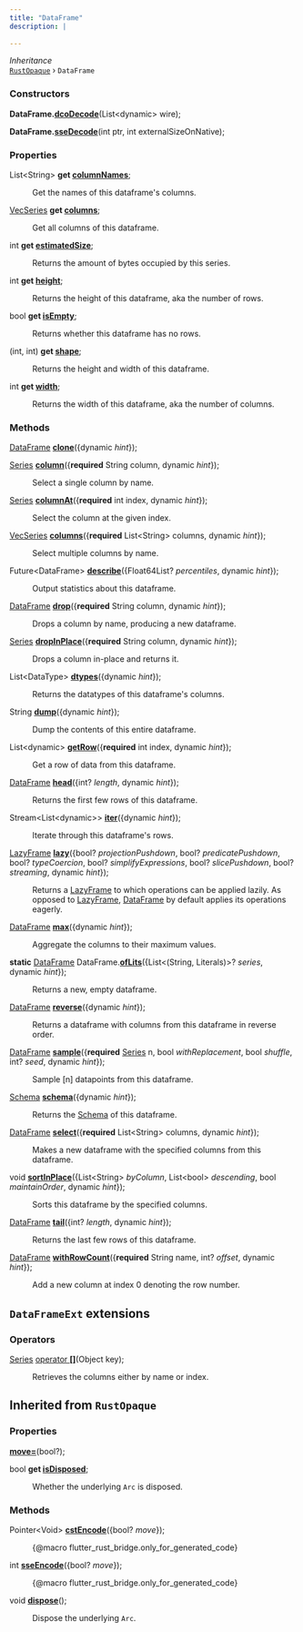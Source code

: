 ```yaml
---
title: "DataFrame"
description: |
  
---
```

*Inheritance*  
<code>[RustOpaque]</code> &rsaquo;
 `DataFrame`



### Constructors
<dl>
<dt>

<span class="dart-code"><strong>DataFrame.[dcoDecode](dcoDecode)</strong>(<span class="nobr">List\<dynamic> wire</span>);</span>
</dt>
<dt>

<span class="dart-code"><strong>DataFrame.[sseDecode](sseDecode)</strong>(<span class="nobr">int ptr</span>, <span class="nobr">int externalSizeOnNative</span>);</span>
</dt>
</dl>

### Properties
<dl>
<dt>

<span class="dart-code">List\<String> <strong>get [columnNames](columnNames)</strong>;</span>
</dt>
<dd>

 Get the names of this dataframe's columns.
</dd>
<dt>

<span class="dart-code">[VecSeries] <strong>get [columns](columns)</strong>;</span>
</dt>
<dd>

 Get all columns of this dataframe.
</dd>
<dt>

<span class="dart-code">int <strong>get [estimatedSize](estimatedSize)</strong>;</span>
</dt>
<dd>

 Returns the amount of bytes occupied by this series.
</dd>
<dt>

<span class="dart-code">int <strong>get [height](height)</strong>;</span>
</dt>
<dd>

 Returns the height of this dataframe, aka the number of rows.
</dd>
<dt>

<span class="dart-code">bool <strong>get [isEmpty](isEmpty)</strong>;</span>
</dt>
<dd>

 Returns whether this dataframe has no rows.
</dd>
<dt>

<span class="dart-code">(int, int) <strong>get [shape](shape)</strong>;</span>
</dt>
<dd>

 Returns the height and width of this dataframe.
</dd>
<dt>

<span class="dart-code">int <strong>get [width](width)</strong>;</span>
</dt>
<dd>

 Returns the width of this dataframe, aka the number of columns.
</dd>
</dl>

### Methods
<dl>
<dt>

<span class="dart-code">[DataFrame] [<strong>clone](clone)</strong>({<span class="nobr">dynamic <i>hint</i></span>});</span>
</dt>
<dt>

<span class="dart-code">[Series] [<strong>column](column)</strong>({<span class="nobr"><strong>required</strong> String column</span>, <span class="nobr">dynamic <i>hint</i></span>});</span>
</dt>
<dd>

 Select a single column by name.
</dd>
<dt>

<span class="dart-code">[Series] [<strong>columnAt](columnAt)</strong>({<span class="nobr"><strong>required</strong> int index</span>, <span class="nobr">dynamic <i>hint</i></span>});</span>
</dt>
<dd>

 Select the column at the given index.
</dd>
<dt>

<span class="dart-code">[VecSeries] [<strong>columns](columns)</strong>({<span class="nobr"><strong>required</strong> List\<String> columns</span>, <span class="nobr">dynamic <i>hint</i></span>});</span>
</dt>
<dd>

 Select multiple columns by name.
</dd>
<dt>

<span class="dart-code">Future\<DataFrame> [<strong>describe](describe)</strong>({<span class="nobr">Float64List? <i>percentiles</i></span>, <span class="nobr">dynamic <i>hint</i></span>});</span>
</dt>
<dd>

 Output statistics about this dataframe.
</dd>
<dt>

<span class="dart-code">[DataFrame] [<strong>drop](drop)</strong>({<span class="nobr"><strong>required</strong> String column</span>, <span class="nobr">dynamic <i>hint</i></span>});</span>
</dt>
<dd>

 Drops a column by name, producing a new dataframe.
</dd>
<dt>

<span class="dart-code">[Series] [<strong>dropInPlace](dropInPlace)</strong>({<span class="nobr"><strong>required</strong> String column</span>, <span class="nobr">dynamic <i>hint</i></span>});</span>
</dt>
<dd>

 Drops a column in-place and returns it.
</dd>
<dt>

<span class="dart-code">List\<DataType> [<strong>dtypes](dtypes)</strong>({<span class="nobr">dynamic <i>hint</i></span>});</span>
</dt>
<dd>

 Returns the datatypes of this dataframe's columns.
</dd>
<dt>

<span class="dart-code">String [<strong>dump](dump)</strong>({<span class="nobr">dynamic <i>hint</i></span>});</span>
</dt>
<dd>

 Dump the contents of this entire dataframe.
</dd>
<dt>

<span class="dart-code">List\<dynamic> [<strong>getRow](getRow)</strong>({<span class="nobr"><strong>required</strong> int index</span>, <span class="nobr">dynamic <i>hint</i></span>});</span>
</dt>
<dd>

 Get a row of data from this dataframe.
</dd>
<dt>

<span class="dart-code">[DataFrame] [<strong>head](head)</strong>({<span class="nobr">int? <i>length</i></span>, <span class="nobr">dynamic <i>hint</i></span>});</span>
</dt>
<dd>

 Returns the first few rows of this dataframe.
</dd>
<dt>

<span class="dart-code">Stream\<List\<dynamic>> [<strong>iter](iter)</strong>({<span class="nobr">dynamic <i>hint</i></span>});</span>
</dt>
<dd>

 Iterate through this dataframe's rows.
</dd>
<dt>

<span class="dart-code">[LazyFrame] [<strong>lazy](lazy)</strong>({<span class="nobr">bool? <i>projectionPushdown</i></span>, <span class="nobr">bool? <i>predicatePushdown</i></span>, <span class="nobr">bool? <i>typeCoercion</i></span>, <span class="nobr">bool? <i>simplifyExpressions</i></span>, <span class="nobr">bool? <i>slicePushdown</i></span>, <span class="nobr">bool? <i>streaming</i></span>, <span class="nobr">dynamic <i>hint</i></span>});</span>
</dt>
<dd>

 Returns a [LazyFrame] to which operations can be applied lazily.
 As opposed to [LazyFrame], [DataFrame] by default applies its operations eagerly.
</dd>
<dt>

<span class="dart-code">[DataFrame] [<strong>max](max)</strong>({<span class="nobr">dynamic <i>hint</i></span>});</span>
</dt>
<dd>

 Aggregate the columns to their maximum values.
</dd>
<dt>

<span class="dart-code"><strong>static</strong> [DataFrame] DataFrame.[<strong>ofLits](ofLits)</strong>({<span class="nobr">List\<(String, Literals)>? <i>series</i></span>, <span class="nobr">dynamic <i>hint</i></span>});</span>
</dt>
<dd>

 Returns a new, empty dataframe.
</dd>
<dt>

<span class="dart-code">[DataFrame] [<strong>reverse](reverse)</strong>({<span class="nobr">dynamic <i>hint</i></span>});</span>
</dt>
<dd>

 Returns a dataframe with columns from this dataframe in reverse order.
</dd>
<dt>

<span class="dart-code">[DataFrame] [<strong>sample](sample)</strong>({<span class="nobr"><strong>required</strong> [Series] n</span>, <span class="nobr">bool <i>withReplacement</i></span>, <span class="nobr">bool <i>shuffle</i></span>, <span class="nobr">int? <i>seed</i></span>, <span class="nobr">dynamic <i>hint</i></span>});</span>
</dt>
<dd>

 Sample [n] datapoints from this dataframe.
</dd>
<dt>

<span class="dart-code">[Schema] [<strong>schema](schema)</strong>({<span class="nobr">dynamic <i>hint</i></span>});</span>
</dt>
<dd>

 Returns the [Schema] of this dataframe.
</dd>
<dt>

<span class="dart-code">[DataFrame] [<strong>select](select)</strong>({<span class="nobr"><strong>required</strong> List\<String> columns</span>, <span class="nobr">dynamic <i>hint</i></span>});</span>
</dt>
<dd>

 Makes a new dataframe with the specified columns from this dataframe.
</dd>
<dt>

<span class="dart-code">void [<strong>sortInPlace](sortInPlace)</strong>({<span class="nobr">List\<String> <i>byColumn</i></span>, <span class="nobr">List\<bool> <i>descending</i></span>, <span class="nobr">bool <i>maintainOrder</i></span>, <span class="nobr">dynamic <i>hint</i></span>});</span>
</dt>
<dd>

 Sorts this dataframe by the specified columns.
</dd>
<dt>

<span class="dart-code">[DataFrame] [<strong>tail](tail)</strong>({<span class="nobr">int? <i>length</i></span>, <span class="nobr">dynamic <i>hint</i></span>});</span>
</dt>
<dd>

 Returns the last few rows of this dataframe.
</dd>
<dt>

<span class="dart-code">[DataFrame] [<strong>withRowCount](withRowCount)</strong>({<span class="nobr"><strong>required</strong> String name</span>, <span class="nobr">int? <i>offset</i></span>, <span class="nobr">dynamic <i>hint</i></span>});</span>
</dt>
<dd>

 Add a new column at index 0 denoting the row number.
</dd>
</dl>


## `DataFrameExt` extensions

### Operators
<dl>
<dt>

<span class="dart-code">[Series] [operator <strong>[]]([])</strong>(<span class="nobr">Object key</span>);</span>
</dt>
<dd>

 Retrieves the columns either by name or index.
</dd>
</dl>


## Inherited from `RustOpaque`

### Properties
<dl>
<dt>

<span class="dart-code"><strong>[move=](move=)</strong>(bool?);</span>
</dt>
<dt>

<span class="dart-code">bool <strong>get [isDisposed](isDisposed)</strong>;</span>
</dt>
<dd>

 Whether the underlying `Arc` is disposed.
</dd>
</dl>

### Methods
<dl>
<dt>

<span class="dart-code">Pointer\<Void> [<strong>cstEncode](cstEncode)</strong>({<span class="nobr">bool? <i>move</i></span>});</span>
</dt>
<dd>

 {@macro flutter_rust_bridge.only_for_generated_code}
</dd>
<dt>

<span class="dart-code">int [<strong>sseEncode](sseEncode)</strong>({<span class="nobr">bool? <i>move</i></span>});</span>
</dt>
<dd>

 {@macro flutter_rust_bridge.only_for_generated_code}
</dd>
<dt>

<span class="dart-code">void [<strong>dispose](dispose)</strong>();</span>
</dt>
<dd>

 Dispose the underlying `Arc`.
</dd>
</dl>

[RustOpaque]: /reference/classes/rustopaque
[VecSeries]: /reference/classes/vecseries
[(int, int)]: #
[DataFrame]: /reference/classes/dataframe
[dynamic]: #
[Series]: /reference/classes/series
[LazyFrame]: /reference/classes/lazyframe
[Schema]: /reference/classes/schema
[void]: #